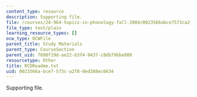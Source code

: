 ```yaml
---
content_type: resource
description: Supporting file.
file: /courses/24-964-topics-in-phonology-fall-2004/0023566abce7573ca2f80ed388ec6634_RCDReadme.txt
file_type: text/plain
learning_resource_types: []
ocw_type: OCWFile
parent_title: Study Materials
parent_type: CourseSection
parent_uid: f600f19d-ae22-b3f4-9437-c8db79bbe880
resourcetype: Other
title: RCDReadme.txt
uid: 0023566a-bce7-573c-a2f8-0ed388ec6634
---
```

Supporting file.